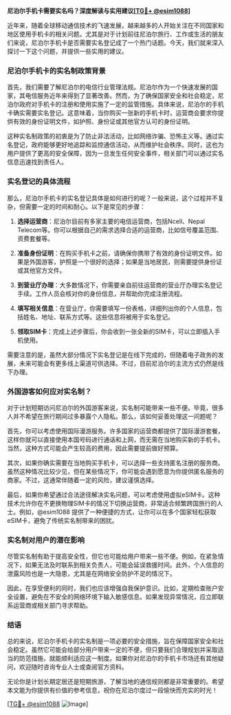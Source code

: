 **尼泊尔手机卡需要实名吗？深度解读与实用建议[[TG💪+ @esim1088](https://t.me/s/esim1088)]**

近年来，随着全球移动通信技术的飞速发展，越来越多的人开始关注在不同国家和地区使用手机卡的相关问题。尤其是对于计划前往尼泊尔旅行、工作或生活的朋友们来说，尼泊尔手机卡是否需要实名登记成了一个热门话题。今天，我们就来深入探讨一下这个问题，并提供一些实用的建议。

### 尼泊尔手机卡的实名制政策背景

首先，我们需要了解尼泊尔的电信行业管理法规。尼泊尔作为一个快速发展的国家，其电信服务近年来得到了显著改善。然而，为了确保国家安全和社会稳定，尼泊尔政府对手机卡的注册和使用实施了一定的监管措施。具体来说，尼泊尔的手机卡确实需要实名登记。这意味着，当你购买一张新的手机卡时，运营商会要求你提供有效的身份证明文件，如护照、身份证或其他官方认可的身份证明。

这种实名制政策的初衷是为了防止非法活动，比如网络诈骗、恐怖主义等。通过实名登记，政府能够更好地追踪和监控通信活动，从而维护社会秩序。同时，这也为用户提供了更高的安全保障，因为一旦发生任何安全事件，相关部门可以通过实名信息迅速找到责任人。

### 实名登记的具体流程

那么，尼泊尔手机卡的实名登记具体是如何进行的呢？一般来说，这个过程并不复杂，但需要一定的时间和耐心。以下是常见的步骤：

1. **选择运营商**：尼泊尔目前有多家主要的电信运营商，包括Ncell、Nepal Telecom等。你可以根据自己的需求选择合适的运营商，比如信号覆盖范围、资费套餐等。

2. **准备身份证明**：在购买手机卡之前，请确保你携带了有效的身份证明文件。如果是外国游客，护照是一个很好的选择；如果是当地居民，则需要提供身份证或其他官方文件。

3. **到营业厅办理**：大多数情况下，你需要亲自前往运营商的营业厅办理实名登记手续。工作人员会核对你的身份信息，并帮助你完成注册流程。

4. **填写相关信息**：在营业厅，你需要填写一份表格，详细列出你的个人信息，包括姓名、地址、联系方式等。这些信息将被用于实名登记。

5. **领取SIM卡**：完成上述步骤后，你会收到一张全新的SIM卡，可以立即插入手机使用。

需要注意的是，虽然大部分情况下实名登记是在线下完成的，但随着电子政务的发展，未来可能会有更多线上渠道可供选择。不过，目前尼泊尔的主流方式仍然是线下办理。

### 外国游客如何应对实名制？

对于计划短期访问尼泊尔的外国游客来说，实名制可能带来一些不便。毕竟，很多人并不希望在旅行期间过多暴露个人隐私。那么，该如何妥善处理这一问题呢？

首先，你可以考虑使用国际漫游服务。许多国家的运营商都提供了国际漫游套餐，这样你就可以直接使用本国号码进行通话和上网，而无需在当地购买新的手机卡。当然，这种方式可能会产生较高的费用，因此需要提前做好预算。

其次，如果你确实需要在当地购买手机卡，可以选择一些支持匿名注册的服务商。虽然这种情况比较少见，但在某些情况下，你可能会遇到愿意为你提供匿名服务的商家。不过，这通常伴随着一定的风险，建议谨慎选择。

最后，如果你希望通过合法途径解决实名问题，可以考虑使用虚拟eSIM卡。这种技术允许你在不更换物理SIM卡的情况下切换运营商，非常适合频繁跨国旅行的人士。例如，@esim1088 提供了一种便捷的方式，让你可以在多个国家轻松获取eSIM卡，避免了传统实名制带来的困扰。

### 实名制对用户的潜在影响

尽管实名制有助于提高安全性，但它也可能给用户带来一些不便。例如，在紧急情况下，如果无法及时联系到相关负责人，可能会延误救援时间。此外，个人信息的泄露风险也是一大隐患，尤其是在网络安全防护不足的情况下。

因此，在享受便利的同时，我们也应该增强自我保护意识。比如，定期检查账户安全设置，避免在不安全的网络环境下输入敏感信息。如果发现异常情况，应立即联系运营商或相关部门寻求帮助。

### 结语

总的来说，尼泊尔手机卡的实名制是一项必要的安全措施，旨在保障国家安全和社会稳定。虽然它可能会给部分用户带来一定的不便，但只要我们合理规划并采取适当的防范措施，就能顺利适应这一制度。如果你对尼泊尔的手机卡市场还有其他疑问，欢迎随时咨询专业人士或查阅官方资料。

无论你是计划长期定居还是短期旅游，了解当地的通信规则都是非常重要的。希望本文能为你提供有价值的参考信息，祝你在尼泊尔度过一段愉快而充实的时光！

[[TG💪+ @esim1088](https://t.me/s/esim1088) ![Image](https://i.postimg.cc/4NQfJmqS/Snipaste-2025-05-13-00-14-12.png)]